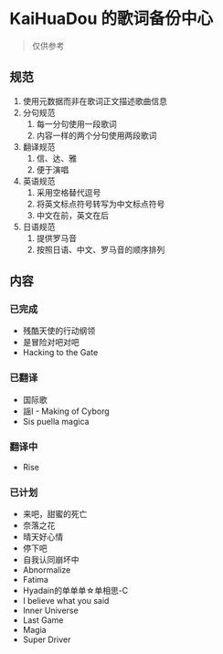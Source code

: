 # KaiHuaDou 的歌词备份中心

> 仅供参考

## 规范

1. 使用元数据而非在歌词正文描述歌曲信息
2. 分句规范
    1. 每一分句使用一段歌词
    2. 内容一样的两个分句使用两段歌词
3. 翻译规范
    1. 信、达、雅
    2. 便于演唱
4. 英语规范
    1. 采用空格替代逗号
    2. 将英文标点符号转写为中文标点符号
    3. 中文在前，英文在后
5. 日语规范
    1. 提供罗马音
    2. 按照日语、中文、罗马音的顺序排列

## 内容

### 已完成

+ 残酷天使的行动纲领
+ 是冒险对吧对吧
+ Hacking to the Gate

### 已翻译

+ 国际歌
+ 謡I - Making of Cyborg
+ Sis puella magica

### 翻译中

+ Rise

### 已计划

+ 来吧，甜蜜的死亡
+ 奈落之花
+ 晴天好心情
+ 停下吧
+ 自我认同崩坏中
+ Abnormalize
+ Fatima
+ Hyadain的单单单☆单相思-C
+ I believe what you said
+ Inner Universe
+ Last Game
+ Magia
+ Super Driver
